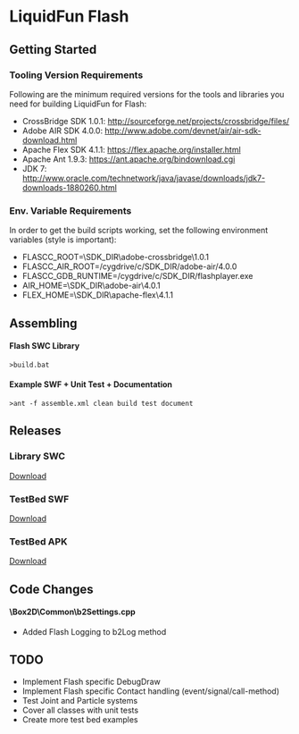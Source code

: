 LiquidFun Flash
===============

## Getting Started

### Tooling Version Requirements

Following are the minimum required versions for the tools and libraries you
need for building LiquidFun for Flash:

* CrossBridge SDK 1.0.1: http://sourceforge.net/projects/crossbridge/files/
* Adobe AIR SDK 4.0.0: http://www.adobe.com/devnet/air/air-sdk-download.html
* Apache Flex SDK 4.1.1: https://flex.apache.org/installer.html
* Apache Ant 1.9.3: https://ant.apache.org/bindownload.cgi
* JDK 7: http://www.oracle.com/technetwork/java/javase/downloads/jdk7-downloads-1880260.html

### Env. Variable Requirements

In order to get the build scripts working, set the following environment variables (style is important):

* FLASCC_ROOT=\SDK_DIR\adobe-crossbridge\1.0.1
* FLASCC_AIR_ROOT=/cygdrive/c/SDK_DIR/adobe-air/4.0.0
* FLASCC_GDB_RUNTIME=/cygdrive/c/SDK_DIR/flashplayer.exe
* AIR_HOME=\SDK_DIR\adobe-air\4.0.1
* FLEX_HOME=\SDK_DIR\apache-flex\4.1.1

## Assembling

#### Flash SWC Library 

    >build.bat

#### Example SWF + Unit Test + Documentation

    >ant -f assemble.xml clean build test document

## Releases

### Library SWC

[Download](https://dl.dropboxusercontent.com/u/1375050/LiquidFun.swc)

### TestBed SWF

[Download](https://dl.dropboxusercontent.com/u/1375050/TestBed.swf)

### TestBed APK

[Download](https://dl.dropboxusercontent.com/u/1375050/TestBed.apk)

## Code Changes

#### \Box2D\Common\b2Settings.cpp

* Added Flash Logging to b2Log method

## TODO

* Implement Flash specific DebugDraw
* Implement Flash specific Contact handling (event/signal/call-method)
* Test Joint and Particle systems
* Cover all classes with unit tests
* Create more test bed examples